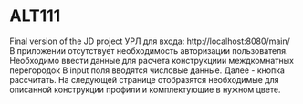 # ALT111
Final version of the JD project
УРЛ для входа: http://localhost:8080/main/
В приложении отсутствует необходимость авторизации пользователя. Необходимо ввести данные для расчета конструкциии междкомнатных перегородок
В input поля вводятся числовые данные.
Далее - кнопка рассчитать. На следующей странице отобразятся необходимые для описанной конструкции профили и комплектующие в нужном цвете.
